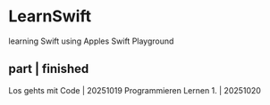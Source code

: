# LearnSwift
learning Swift using Apples Swift Playground

part                       | finished
--------------------------------------
Los gehts mit Code         | 20251019 
Programmieren Lernen 1.    | 20251020 